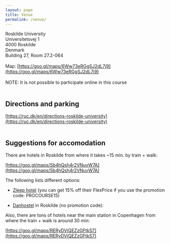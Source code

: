 ```yaml
---
layout: page
title: Venue
permalink: /venue/
---
```


Roskilde University<br>
Universitetsvej 1<br>
4000 Roskilde<br>
Denmark<br>
Building 27, Room 27.2-064<br>
<br>
Map: [https://goo.gl/maps/6Ww73eRGgSJ2dL7i9](https://goo.gl/maps/6Ww73eRGgSJ2dL7i9)<br>
<br>
NOTE: It is not possible to participate online in this course<br>
<br>
## Directions and parking

[https://ruc.dk/en/directions-roskilde-university](https://ruc.dk/en/directions-roskilde-university)<br>
<br>
## Suggestions for accomodation

There are hotels in Roskilde from where it takes ~15 min. by train + walk:

[https://goo.gl/maps/Sb4hQsh4r2VNuvW7A](https://goo.gl/maps/Sb4hQsh4r2VNuvW7A)

The following lists different options:

- [Zleep hotel](https://goo.gl/maps/PjwPduXZAtnyVBtA8) (you can get 15% off their FlexPrice if you use the promotion code: PROCOURSE15)

- [Danhostel](https://roskildedanhostel.dk/en/) in Roskilde (no promotion code):


Also, there are tons of hotels near the main station in Copenhagen from where the train + walk is around 30 min:

[https://goo.gl/maps/RERyDViQEZzGFtkS7](https://goo.gl/maps/RERyDViQEZzGFtkS7)